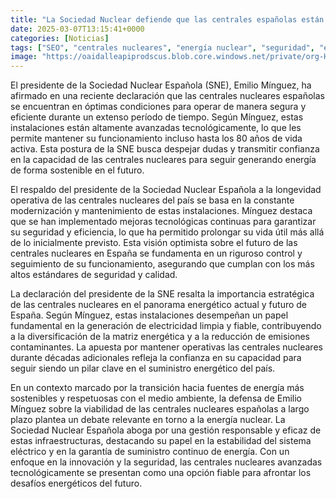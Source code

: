 ```yaml
---
title: "La Sociedad Nuclear defiende que las centrales españolas están 'preparadas para operar hasta los 80 años'"
date: 2025-03-07T13:15:41+0000
categories: [Noticias]
tags: ["SEO", "centrales nucleares", "energía nuclear", "seguridad", "eficiencia", "modernización", "sostenibilidad."]
image: "https://oaidalleapiprodscus.blob.core.windows.net/private/org-HKmKxpuNw3Y88lm4EBrIPq0n/user-ZwiCXOggLL8ZNNKE2g7rXFmV/img-fFXqE3y1AbrIYwDxyprLWX2e.png?st=2025-03-07T12%3A15%3A41Z&se=2025-03-07T14%3A15%3A41Z&sp=r&sv=2024-08-04&sr=b&rscd=inline&rsct=image/png&skoid=d505667d-d6c1-4a0a-bac7-5c84a87759f8&sktid=a48cca56-e6da-484e-a814-9c849652bcb3&skt=2025-03-07T02%3A38%3A59Z&ske=2025-03-08T02%3A38%3A59Z&sks=b&skv=2024-08-04&sig=lUS0P53Rq6SD07L2jvd0/eBE3fLg2XsEketeTql4QsI%3D"
---
```


El presidente de la Sociedad Nuclear Española (SNE), Emilio Mínguez, ha afirmado en una reciente declaración que las centrales nucleares españolas se encuentran en óptimas condiciones para operar de manera segura y eficiente durante un extenso período de tiempo. Según Mínguez, estas instalaciones están altamente avanzadas tecnológicamente, lo que les permite mantener su funcionamiento incluso hasta los 80 años de vida activa. Esta postura de la SNE busca despejar dudas y transmitir confianza en la capacidad de las centrales nucleares para seguir generando energía de forma sostenible en el futuro.

El respaldo del presidente de la Sociedad Nuclear Española a la longevidad operativa de las centrales nucleares del país se basa en la constante modernización y mantenimiento de estas instalaciones. Mínguez destaca que se han implementado mejoras tecnológicas continuas para garantizar su seguridad y eficiencia, lo que ha permitido prolongar su vida útil más allá de lo inicialmente previsto. Esta visión optimista sobre el futuro de las centrales nucleares en España se fundamenta en un riguroso control y seguimiento de su funcionamiento, asegurando que cumplan con los más altos estándares de seguridad y calidad.

La declaración del presidente de la SNE resalta la importancia estratégica de las centrales nucleares en el panorama energético actual y futuro de España. Según Mínguez, estas instalaciones desempeñan un papel fundamental en la generación de electricidad limpia y fiable, contribuyendo a la diversificación de la matriz energética y a la reducción de emisiones contaminantes. La apuesta por mantener operativas las centrales nucleares durante décadas adicionales refleja la confianza en su capacidad para seguir siendo un pilar clave en el suministro energético del país.

En un contexto marcado por la transición hacia fuentes de energía más sostenibles y respetuosas con el medio ambiente, la defensa de Emilio Mínguez sobre la viabilidad de las centrales nucleares españolas a largo plazo plantea un debate relevante en torno a la energía nuclear. La Sociedad Nuclear Española aboga por una gestión responsable y eficaz de estas infraestructuras, destacando su papel en la estabilidad del sistema eléctrico y en la garantía de suministro continuo de energía. Con un enfoque en la innovación y la seguridad, las centrales nucleares avanzadas tecnológicamente se presentan como una opción fiable para afrontar los desafíos energéticos del futuro.
    